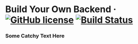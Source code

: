 # Build Your Own Backend &middot; [![GitHub license](https://img.shields.io/badge/license-ISC-blue.svg)](https://github.com/facebook/react/blob/master/LICENSE) [![Build Status](https://travis-ci.org/andrew-t-james/byob.svg?branch=master)](https://travis-ci.org/andrew-t-james/byob)

### Some Catchy Text Here
